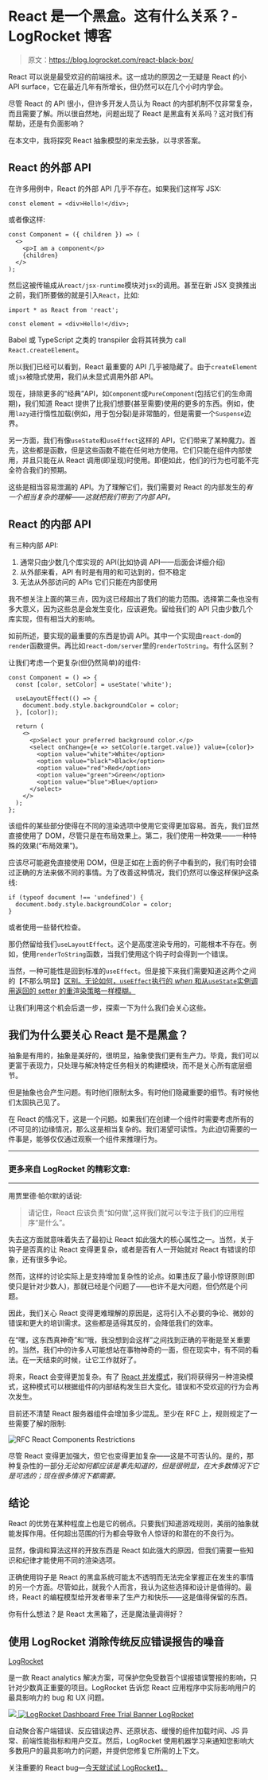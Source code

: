 # React 是一个黑盒。这有什么关系？- LogRocket 博客

> 原文：<https://blog.logrocket.com/react-black-box/>

React 可以说是最受欢迎的前端技术。这一成功的原因之一无疑是 React 的小 API surface，它在最近几年有所增长，但仍然可以在几个小时内学会。

尽管 React 的 API 很小，但许多开发人员认为 React 的内部机制不仅非常复杂，而且需要了解。所以很自然地，问题出现了 React 是黑盒有关系吗？这对我们有帮助，还是有负面影响？

在本文中，我将探究 React 抽象模型的来龙去脉，以寻求答案。

## React 的外部 API

在许多用例中，React 的外部 API 几乎不存在。如果我们这样写 JSX:

```
const element = <div>Hello!</div>;

```

或者像这样:

```
const Component = ({ children }) => (
  <>
    <p>I am a component</p>
    {children}
  </>
);

```

然后这被传输成从`react/jsx-runtime`模块对`jsx`的调用。甚至在新 JSX 变换推出之前，我们所要做的就是引入`React`，比如:

```
import * as React from 'react';

const element = <div>Hello!</div>;

```

Babel 或 TypeScript 之类的 transpiler 会将其转换为 call `React.createElement`。

所以我们已经可以看到，React 最重要的 API 几乎被隐藏了。由于`createElement`或`jsx`被隐式使用，我们从未显式调用外部 API。

现在，排除更多的“经典”API，如`Component`或`PureComponent`(包括它们的生命周期)，我们知道 React 提供了比我们想要(甚至需要)使用的更多的东西。例如，使用`lazy`进行惰性加载(例如，用于包分裂)是非常酷的，但是需要一个`Suspense`边界。

另一方面，我们有像`useState`和`useEffect`这样的 API，它们带来了某种魔力。首先，这些都是函数，但是这些函数不能在任何地方使用。它们只能在组件内部使用，并且只能在从 React 调用(即呈现)时使用。即便如此，他们的行为也可能不完全符合我们的预期。

这些是相当容易泄漏的 API。为了理解它们，我们需要对 React 的内部发生的*有一个相当复杂的理解——这就把我们带到了内部 API。*

## React 的内部 API

有三种内部 API:

1.  通常只由少数几个库实现的 API(比如协调 API——后面会详细介绍)
2.  从外部来看，API 有时是有用的和可达到的，但不稳定
3.  无法从外部访问的 APIs 它们只能在内部使用

我不想关注上面的第三点，因为这已经超出了我们的能力范围。选择第二条也没有多大意义，因为这些总是会发生变化，应该避免。留给我们的 API 只由少数几个库实现，但有相当大的影响。

如前所述，要实现的最重要的东西是协调 API。其中一个实现由`react-dom`的`render`函数提供。再比如`react-dom/server`里的`renderToString`。有什么区别？

让我们考虑一个更复杂(但仍然简单)的组件:

```
const Component = () => {
  const [color, setColor] = useState('white');

  useLayoutEffect(() => {
    document.body.style.backgroundColor = color;
  }, [color]);

  return (
    <>
      <p>Select your preferred background color.</p>
      <select onChange={e => setColor(e.target.value)} value={color}>
        <option value="white">White</option>
        <option value="black">Black</option>
        <option value="red">Red</option>
        <option value="green">Green</option>
        <option value="blue">Blue</option>
      </select>
    </>
  );
};

```

该组件的某些部分使得在不同的渲染选项中使用它变得更加容易。首先，我们显然直接使用了 DOM，尽管只是在布局效果上。第二，我们使用一种效果——一种特殊的效果(“布局效果”)。

应该尽可能避免直接使用 DOM，但是正如在上面的例子中看到的，我们有时会错过正确的方法来做不同的事情。为了改善这种情况，我们仍然可以像这样保护这条线:

```
if (typeof document !== 'undefined') {
  document.body.style.backgroundColor = color;
}

```

或者使用一些替代检查。

那仍然留给我们`useLayoutEffect`。这个是高度渲染专用的，可能根本不存在。例如，使用`renderToString`函数，当我们使用这个钩子时会得到一个错误。

当然，一种可能性是回到标准的`useEffect`。但是接下来我们需要知道这两个之间的【不那么明显】[区别。无论如何，`useEffect`执行的 *when* 和从`useState`实例调用返回的 setter 的重渲染策略一样模糊。](https://blog.logrocket.com/useeffect-vs-uselayouteffect/)

让我们利用这个机会后退一步，探索一下为什么我们会关心这些。

## 我们为什么要关心 React 是不是黑盒？

抽象是有用的，抽象是美好的，很明显，抽象使我们更有生产力。毕竟，我们可以更富于表现力，只处理与解决特定任务相关的构建模块，而不是关心所有底层细节。

但是抽象也会产生问题。有时他们限制太多。有时他们隐藏重要的细节。有时候他们太固执己见了。

在 React 的情况下，这是一个问题。如果我们在创建一个组件时需要考虑所有的(不可见的)边缘情况，那么这是相当复杂的。我们渴望可读性。为此迫切需要的一件事是，能够仅仅通过观察一个组件来推理行为。

* * *

### 更多来自 LogRocket 的精彩文章:

* * *

用贾里德·帕尔默的话说:

> 请记住，React 应该负责“如何做”,这样我们就可以专注于我们的应用程序“是什么”。

失去这方面就意味着失去了最初让 React 如此强大的核心属性之一。当然，关于钩子是否真的让 React 变得更复杂，或者是否有人一开始就对 React 有错误的印象，还有很多争论。

然而，这样的讨论实际上是支持增加复杂性的论点。如果违反了最小惊讶原则(即使只是针对少数人)，那就已经是个问题了——也许不是大问题，但仍然是个问题。

因此，我们关心 React 变得更难理解的原因是，这将引入不必要的争论、微妙的错误和更大的培训需求。这些都是适得其反的，会降低我们的效率。

在“嘿，这东西真神奇”和“哦，我没想到会这样”之间找到正确的平衡是至关重要的。当然，我们中的许多人可能想站在事物神奇的一面，但在现实中，有不同的看法。在一天结束的时候，让它工作就好了。

将来，React 会变得更加复杂。有了 [React 并发模式](https://blog.logrocket.com/react-concurrent-mode/)，我们将获得另一种渲染模式，这种模式可以根据组件的内部结构发生巨大变化。错误和不受欢迎的行为会再次发生。

目前还不清楚 React 服务器组件会增加多少混乱。至少在 RFC 上，规则规定了一些需要了解的限制:

![RFC React Components Restrictions](img/caaeb7db0dbb1e6d523583a0cb1e668b.png)

尽管 React 变得更加强大，但它也变得更加复杂——这是不可否认的。是的，那种复杂性的一部分*无论如何都应该是事先知道的，但是很明显，在大多数情况下它是可选的；现在很多情况下都需要。*

## 结论

React 的优势在某种程度上也是它的弱点。只要我们知道游戏规则，美丽的抽象就能发挥作用。任何超出范围的行为都会导致令人惊讶的和潜在的不良行为。

显然，像调和算法这样的开放东西是 React 如此强大的原因，但我们需要一些知识和纪律才能使用不同的渲染选项。

正确使用钩子是 React 的黑盒系统可能太不透明而无法完全掌握正在发生的事情的另一个方面。尽管如此，就我个人而言，我认为这些选择和设计是值得的。最终，React 的编程模型给开发者带来了生产力和快乐——这是值得保留的东西。

你有什么想法？是 React 太黑箱了，还是魔法量调得好？

## 使用 LogRocket 消除传统反应错误报告的噪音

[LogRocket](https://lp.logrocket.com/blg/react-signup-issue-free)

是一款 React analytics 解决方案，可保护您免受数百个误报错误警报的影响，只针对少数真正重要的项目。LogRocket 告诉您 React 应用程序中实际影响用户的最具影响力的 bug 和 UX 问题。

[![](img/f300c244a1a1cf916df8b4cb02bec6c6.png) ](https://lp.logrocket.com/blg/react-signup-general) [ ![LogRocket Dashboard Free Trial Banner](img/d6f5a5dd739296c1dd7aab3d5e77eeb9.png) ](https://lp.logrocket.com/blg/react-signup-general) [LogRocket](https://lp.logrocket.com/blg/react-signup-issue-free)

自动聚合客户端错误、反应错误边界、还原状态、缓慢的组件加载时间、JS 异常、前端性能指标和用户交互。然后，LogRocket 使用机器学习来通知您影响大多数用户的最具影响力的问题，并提供您修复它所需的上下文。

关注重要的 React bug—[今天就试试 LogRocket】。](https://lp.logrocket.com/blg/react-signup-issue-free)